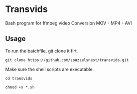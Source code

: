 # Transvids
Bash program for ffmpeg video Conversion MOV - MP4 - AVI


## Usage
To run the batchfile, git clone it firt.

```
git clone https://github.com/spuzzelsnest/transvids.git
```

Make sure the shell scripts are executable.

```
cd transvids

chmod +x *.sh
```
